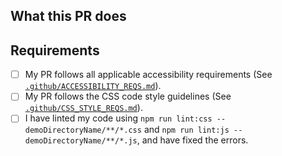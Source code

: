 ## What this PR does

## Requirements

* [ ] My PR follows all applicable accessibility requirements (See [`.github/ACCESSIBILITY_REQS.md`](https://github.com/MicrosoftEdge/Demos/blob/master/.github/ACCESSIBILITY_REQS.md)).
* [ ] My PR follows the CSS code style guidelines (See [`.github/CSS_STYLE_REQS.md`](https://github.com/MicrosoftEdge/Demos/blob/master/.github/CSS_STYLE_REQS.md)).
* [ ] I have linted my code using `npm run lint:css -- demoDirectoryName/**/*.css` and `npm run lint:js -- demoDirectoryName/**/*.js`, and have fixed the errors.